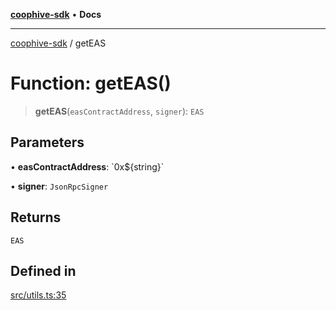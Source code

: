 [**coophive-sdk**](../README.md) • **Docs**

***

[coophive-sdk](../globals.md) / getEAS

# Function: getEAS()

> **getEAS**(`easContractAddress`, `signer`): `EAS`

## Parameters

• **easContractAddress**: \`0x$\{string\}\`

• **signer**: `JsonRpcSigner`

## Returns

`EAS`

## Defined in

[src/utils.ts:35](https://github.com/CoopHive/coophive-sdk/blob/989a0732b29b493e6c3f977468776e83658be021/src/utils.ts#L35)
